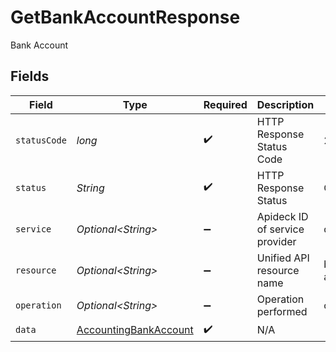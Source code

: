 # GetBankAccountResponse

Bank Account


## Fields

| Field                                                                     | Type                                                                      | Required                                                                  | Description                                                               | Example                                                                   |
| ------------------------------------------------------------------------- | ------------------------------------------------------------------------- | ------------------------------------------------------------------------- | ------------------------------------------------------------------------- | ------------------------------------------------------------------------- |
| `statusCode`                                                              | *long*                                                                    | :heavy_check_mark:                                                        | HTTP Response Status Code                                                 | 200                                                                       |
| `status`                                                                  | *String*                                                                  | :heavy_check_mark:                                                        | HTTP Response Status                                                      | OK                                                                        |
| `service`                                                                 | *Optional\<String>*                                                       | :heavy_minus_sign:                                                        | Apideck ID of service provider                                            | quickbooks                                                                |
| `resource`                                                                | *Optional\<String>*                                                       | :heavy_minus_sign:                                                        | Unified API resource name                                                 | bank-accounts                                                             |
| `operation`                                                               | *Optional\<String>*                                                       | :heavy_minus_sign:                                                        | Operation performed                                                       | one                                                                       |
| `data`                                                                    | [AccountingBankAccount](../../models/components/AccountingBankAccount.md) | :heavy_check_mark:                                                        | N/A                                                                       |                                                                           |